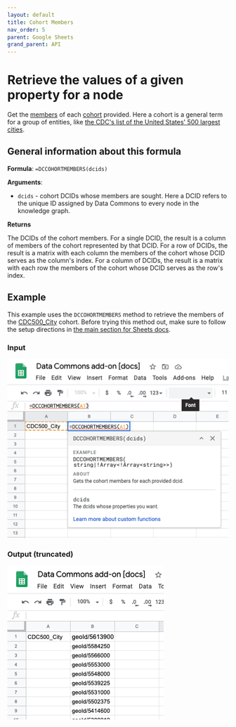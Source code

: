 ```yaml
---
layout: default
title: Cohort Members
nav_order: 5
parent: Google Sheets
grand_parent: API
---
```


# Retrieve the values of a given property for a node

Get the [members](http://browser.datacommons.org/kg?dcid=member) of each [cohort](/glossary.html) provided. Here a cohort is a general term for a group of entities, like [the CDC's list of the United States' 500 largest cities](https://datacommons.org/browser/CDC500_City).

## General information about this formula

**Formula**: `=DCCOHORTMEMBERS(dcids)`

**Arguments**:
*    `dcids` - cohort DCIDs whose members are sought. Here a DCID refers to the unique ID assigned by Data Commons to every node in the knowledge graph.

**Returns**

The DCIDs of the cohort members. For a single DCID, the result is a column of members of the cohort represented by that DCID. For a row of DCIDs, the result is a matrix with each column the members of the cohort whose DCID serves as the column's index. For a column of DCIDs, the result is a matrix with each row the members of the cohort whose DCID serves as the row's index.

## Example

This example uses the `DCCOHORTMEMBERS` method to retrieve the members of the [CDC500_City](https://datacommons.org/browser/CDC500_City) cohort. Before trying this method out, make sure to follow the setup directions in [the main section for Sheets docs](/api/sheets/index.html).

### Input

![](/assets/images/sheets/sheets_get_cohort_members_input.png)

### Output (truncated)

![](/assets/images/sheets/sheets_get_cohort_members_output.png)
